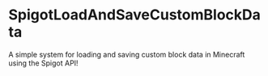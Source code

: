 # SpigotLoadAndSaveCustomBlockData
A simple system for loading and saving custom block data in Minecraft using the Spigot API!

